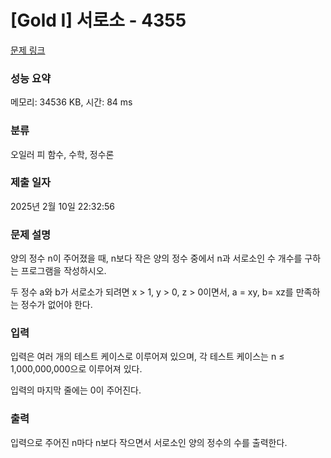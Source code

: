# [Gold I] 서로소 - 4355 

[문제 링크](https://www.acmicpc.net/problem/4355) 

### 성능 요약

메모리: 34536 KB, 시간: 84 ms

### 분류

오일러 피 함수, 수학, 정수론

### 제출 일자

2025년 2월 10일 22:32:56

### 문제 설명

<p>양의 정수 n이 주어졌을 때, n보다 작은 양의 정수 중에서 n과 서로소인 수 개수를 구하는 프로그램을 작성하시오.</p>

<p>두 정수 a와 b가 서로소가 되려면 x > 1, y > 0, z > 0이면서, a = xy, b= xz를 만족하는 정수가 없어야 한다.</p>

### 입력 

 <p>입력은 여러 개의 테스트 케이스로 이루어져 있으며, 각 테스트 케이스는 n ≤ 1,000,000,000으로 이루어져 있다.</p>

<p>입력의 마지막 줄에는 0이 주어진다.</p>

### 출력 

 <p>입력으로 주어진 n마다 n보다 작으면서 서로소인 양의 정수의 수를 출력한다.</p>

